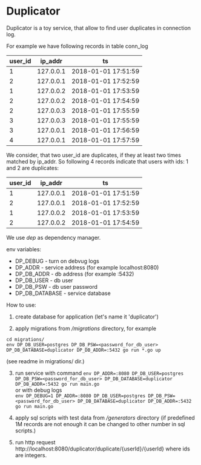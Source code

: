 # Duplicator

Duplicator is a toy service, that allow to find user duplicates in connection log.

For example we have following records in table conn_log

 user_id |  ip_addr  |         ts
--------- | ----------- | -------------------
       1 | 127.0.0.1 | 2018-01-01 17:51:59
       2 | 127.0.0.1 | 2018-01-01 17:52:59
       1 | 127.0.0.2 | 2018-01-01 17:53:59
       2 | 127.0.0.2 | 2018-01-01 17:54:59
       2 | 127.0.0.3 | 2018-01-01 17:55:59
       3 | 127.0.0.3 | 2018-01-01 17:55:59
       3 | 127.0.0.1 | 2018-01-01 17:56:59
       4 | 127.0.0.1 | 2018-01-01 17:57:59


We consider, that two user_id are duplicates, if they at least two times matched by ip_addr.
So following 4 records indicate that users with ids: 1 and 2 are duplicates:

user_id | ip_addr  | ts
--- | --- | ---
       1 | 127.0.0.1 | 2018-01-01 17:51:59
       2 | 127.0.0.1 | 2018-01-01 17:52:59
       1 | 127.0.0.2 | 2018-01-01 17:53:59
       2 | 127.0.0.2 | 2018-01-01 17:54:59

We use *dep* as dependency manager.

env variables:

- DP_DEBUG - turn on debvug logs
- DP_ADDR - service address (for example localhost:8080)
- DP_DB_ADDR - db address (for example :5432)
- DP_DB_USER - db user
- DP_DB_PSW - db user password
- DP_DB_DATABASE - service database

How to use:
1. create database for application (let's name it 'duplicator')

2. apply migrations from */migrations* directory, for example
```
cd migrations/
env DP_DB_USER=postgres DP_DB_PSW=<password_for_db_user> DP_DB_DATABASE=duplicator DP_DB_ADDR=:5432 go run *.go up
```
(see readme in migrations/ dir.)

3. run service with command
`env DP_ADDR=:8080 DP_DB_USER=postgres DP_DB_PSW=<password_for_db_user> DP_DB_DATABASE=duplicator DP_DB_ADDR=:5432 go run main.go`  
or with debug logs  
`env DP_DEBUG=1 DP_ADDR=:8080 DP_DB_USER=postgres DP_DB_PSW=<password_for_db_user> DP_DB_DATABASE=duplicator DP_DB_ADDR=:5432 go run main.go`

4. apply sql scripts with test data from */generators* directory (if predefined 1M records are not enough it can be changed to other number in sql scripts.)

5. run http request http://localhost:8080/duplicator/duplicate/{userId}/{userId} where ids are integers.

